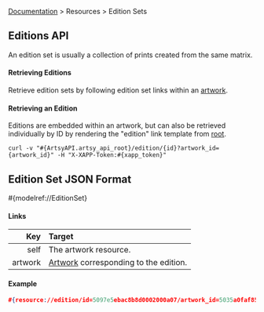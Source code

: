 [Documentation](/docs) &gt; Resources &gt; Edition Sets

## Editions API

An edition set is usually a collection of prints created from the same matrix.

#### Retrieving Editions

Retrieve edition sets by following edition set links within an [artwork](/docs/artworks).

#### Retrieving an Edition

Editions are embedded within an artwork, but can also be retrieved individually by ID by rendering the "edition" link template from [root](#{ArtsyAPI.artsy_api_root}).

```
curl -v "#{ArtsyAPI.artsy_api_root}/edition/{id}?artwork_id={artwork_id}" -H "X-XAPP-Token:#{xapp_token}"
```

## Edition Set JSON Format

#{modelref://EditionSet}

#### Links

Key        | Target                                                  |
----------:|:--------------------------------------------------------|
self       | The artwork resource.                                   |
artwork    | [Artwork](/docs/artworks) corresponding to the edition. |

#### Example

``` json
#{resource://edition/id=5097e5ebac8b8d0002000a07/artwork_id=5035a0faf852da0002000781}
```

